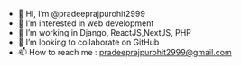 - 👋 Hi, I’m @pradeeprajpurohit2999
- 👀 I’m interested in web development
- 🌱 I’m working in Django, ReactJS,NextJS, PHP
- 💞️ I’m looking to collaborate on GitHub
- 📫 How to reach me : pradeeprajpurohit2999@gmail.com
